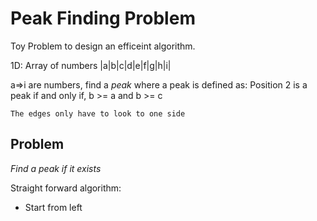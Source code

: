Peak Finding Problem
====================
Toy Problem to design an efficeint algorithm.

1D: Array of numbers |a|b|c|d|e|f|g|h|i|

a=>i are numbers, find a *peak* where a peak is defined as:
Position 2 is a peak if and only if, b >= a and b >= c

```
The edges only have to look to one side
```

Problem
-------
*Find a peak if it exists* 

Straight forward algorithm:
* Start from left

